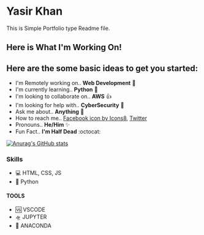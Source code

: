 # Yasir Khan
This is Simple Portfolio type Readme file.

## Here is What I'm Working On!
## Here are the some basic ideas to get you started:

* I'm Remotely working on.. __Web Development__ :tada:
* I'm currently learning.. __Python__ :snake:                                           
* I'm looking to collaborate on.. __AWS__ :+1:
* I'm looking for help with.. __CyberSecurity__ :rocket:
* Ask me about.. __Anything__ :metal:
* How to reach me.. [<a href="https://icons8.com/icon/118489/facebook">Facebook icon by Icons8</a>](https://www.facebook.com/profile.php?id=100046492384891), [Twitter](https://twitter.com/Khan_Zada22)
* Pronouns.. __He/Him__ :sparkles:
* Fun Fact.. __I'm Half Dead__ :octocat:

[![Anurag's GitHub stats](https://github-readme-stats.vercel.app/api?username=yasirkhan)](https://github.com/anuraghazra/github-readme-stats)

### Skills 
* 💻 HTML, CSS, JS
* 🐍 Python

#### TOOLS
* 🆚 VSCODE
* 🛸 JUPYTER
* 🐍 ANACONDA
